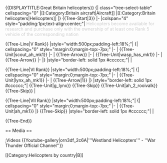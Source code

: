 {{DISPLAYTITLE:Great Britain helicopters}}
{| class="tree-select-table" cellspacing="0"
|[[:Category:Britain aircraft|Aircraft]]
|[[:Category:Britain helicopters|Helicopters]]
|}
{{Tree-Start|3}}
|-
|colspan="4" style="padding:1px;text-align:center;"|
<span style="color:#cccccc;">Helicopters become available for research and purchase only with the ownership of at least one Rank 5 vehicle of the corresponding nation</span>

{{Tree-Line|V Rank}}
|style="width:500px;padding-left:18%;"|
{| cellspacing="0" style="margin:0;margin-top:-7px;"
|-
| {{Tree-Unit|scout_ah_mk1}}
|-
| {{Tree-Arrow}}
|-
| {{Tree-Unit|wasp_has_mk1}}
|-
| {{Tree-Arrow}}
|-
|}
|style="border-left: solid 1px #cccccc;"|
|

{{Tree-Line|VI Rank}}
|style="width:500px;padding-left:18%;"|
{| cellspacing="0" style="margin:0;margin-top:-7px;"
|-
| {{Tree-Unit|lynx_ah_mk1}}
|-
| {{Tree-Arrow|1}}
|}
|style="border-left: solid 1px #cccccc;"|
{{Tree-Unit|g_lynx}}
{{Tree-Skip}}
{{Tree-Unit|ah_2_rooivalk}}
{{Tree-Skip}}
|

{{Tree-Line|VII Rank}}
|style="width:500px;padding-left:18%;"|
{| cellspacing="0" style="margin:0;margin-top:-7px;"
|-
| {{Tree-Unit|ah_mk1}}
|}
{{Tree-Skip}}
|style="border-left: solid 1px #cccccc;"|
|

{{Tree-End}}

== Media ==

<!-- ''Excellent additions to the article would be video guides, screenshots from the game, and photos.'' -->

;Videos
{{Youtube-gallery|orn3df_2c6A|'''Westland Helicopters''' - ''War Thunder Official Channel''}}

[[Category:Helicopters by country|B]]
